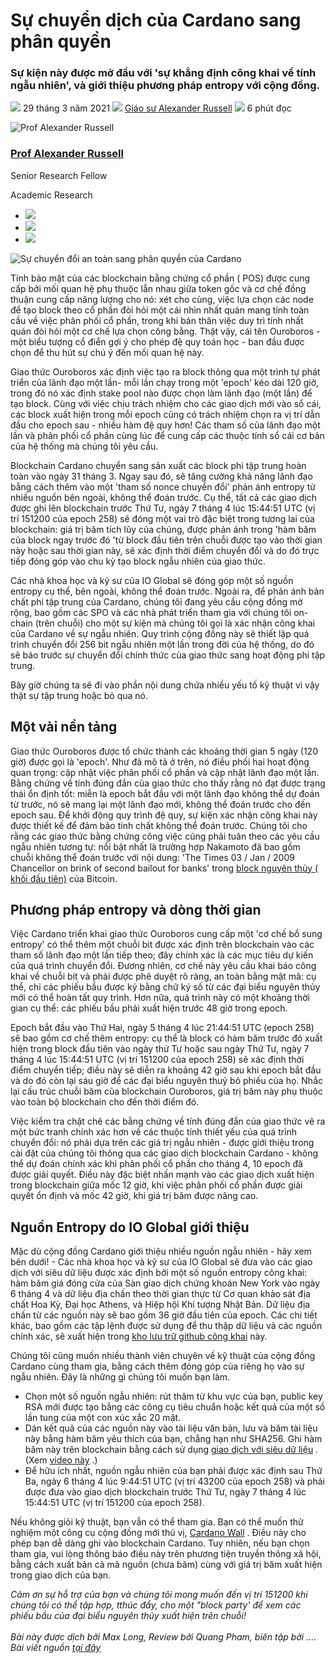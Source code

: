 # Sự chuyển dịch của Cardano sang phân quyền

### **Sự kiện này được mở đầu với 'sự khẳng định công khai về tính ngẫu nhiên', và giới thiệu phương pháp entropy với cộng đồng.**

![](img/2021-03-29-the-secure-transition-to-decentralization.002.png) 29 tháng 3 năm 2021 ![](img/2021-03-29-the-secure-transition-to-decentralization.002.png) [Giáo sư Alexander Russell](tmp//en/blog/authors/alexander-russell/page-1/) ![](img/2021-03-29-the-secure-transition-to-decentralization.003.png) 6 phút đọc

![Prof Alexander Russell](img/2021-03-29-the-secure-transition-to-decentralization.004.png)[](tmp//en/blog/authors/alexander-russell/page-1/)

### [**Prof Alexander Russell**](tmp//en/blog/authors/alexander-russell/page-1/)

Senior Research Fellow

Academic Research

- ![](img/2021-03-29-the-secure-transition-to-decentralization.005.png)[](mailto:alexander.russell@iohk.io "Email")
- ![](img/2021-03-29-the-secure-transition-to-decentralization.006.png)[](tmp///www.youtube.com/watch?v=KkcAic12dvc "YouTube")
- ![](img/2021-03-29-the-secure-transition-to-decentralization.007.png)[](https://github.com/russella "GitHub")

![Sự chuyển đổi an toàn sang phân quyền  của Cardano](img/2021-03-29-the-secure-transition-to-decentralization.008.jpeg)

Tính bảo mật của các blockchain bằng chứng cổ phần ( POS) được cung cấp bởi mối quan hệ phụ thuộc lẫn nhau giữa token gốc và cơ chế đồng thuận cung cấp năng lượng cho nó: xét cho cùng, việc lựa chọn các node để tạo block theo cổ phần đòi hỏi một cái nhìn nhất quán mang tính toàn cầu về việc phân phối cổ phần, trong khi bản thân việc duy trì tính nhất quán đòi hỏi một cơ chế lựa chọn công bằng. Thật vậy, cái tên Ouroboros - một biểu tượng cổ điển gợi ý cho phép đệ quy toán học - ban đầu được chọn để thu hút sự chú ý đến mối quan hệ này.

Giao thức Ouroboros xác định việc tạo ra block thông qua một trình tự phát triển của lãnh đạo một lần- mỗi lần chạy trong một 'epoch' kéo dài 120 giờ, trong đó nó xác định stake pool nào được chọn làm lãnh đạo (một lần) để tạo block. Cùng với việc chịu trách nhiệm cho các giao dịch mới vào sổ cái, các block xuất hiện trong mỗi epoch cũng có trách nhiệm chọn ra vị trí dẫn đầu cho epoch sau - nhiều hàm đệ quy hơn! Các tham số của lãnh đạo một lần và phân phối cổ phần cùng lúc để cung cấp các thuộc tính sổ cái cơ bản của hệ thống mà chúng tôi yêu cầu.

Blockchain Cardano chuyển sang sản xuất các block phi tập trung hoàn toàn vào ngày 31 tháng 3. Ngay sau đó, sẽ tăng cường khả năng lãnh đạo bằng cách thêm vào một 'tham số nonce chuyển đổi' phản ánh entropy từ nhiều nguồn bên ngoài, không thể đoán trước. Cụ thể, tất cả các giao dịch được ghi lên blockchain trước Thứ Tư, ngày 7 tháng 4 lúc 15:44:51 UTC (vị trí 151200 của epoch 258) sẽ đóng một vai trò đặc biệt trong tương lai của blockchain: giá trị băm tích lũy của chúng, được phản ánh trong 'hàm băm của block ngay trước đó 'từ block đầu tiên trên chuỗi được tạo vào thời gian này hoặc sau thời gian này, sẽ xác định thời điểm chuyển đổi và do đó trực tiếp đóng góp vào chu kỳ tạo block ngẫu nhiên của giao thức.

Các nhà khoa học và kỹ sư của IO Global sẽ đóng góp một số nguồn entropy cụ thể, bên ngoài, không thể đoán trước. Ngoài ra, để phản ánh bản chất phi tập trung của Cardano, chúng tôi đang yêu cầu cộng đồng mở rộng, bao gồm các SPO và các nhà phát triển tham gia với chúng tôi on-chain (trên chuỗi) cho một sự kiện mà chúng tôi gọi là xác nhận công khai của Cardano về sự ngẫu nhiên. Quy trình cộng đồng này sẽ thiết lập quá trình chuyển đổi 256 bit ngẫu nhiên một lần trong đời của hệ thống, do đó sẽ báo trước sự chuyển đổi chính thức của giao thức sang hoạt động phi tập trung.

Bây giờ chúng ta sẽ đi vào phần nội dung chứa nhiều yếu tố kỹ thuật vì vậy thật sự tập trung hoặc bỏ qua nó.

## **Một vài nền tảng** 

Giao thức Ouroboros được tổ chức thành các khoảng thời gian 5 ngày (120 giờ) được gọi là 'epoch'. Như đã mô tả ở trên, nó điều phối hai hoạt động quan trọng: cập nhật việc phân phối cổ phần và cập nhật lãnh đạo một lần. Bằng chứng về tính đúng đắn của giao thức cho thấy rằng nó đạt được trạng thái ổn định tốt: miễn là epoch bắt đầu với một lãnh đạo không thể dự đoán từ trước, nó sẽ mang lại một lãnh đạo mới, không thể đoán trước cho đến epoch sau. Để khởi động quy trình đệ quy, sự kiện xác nhận công khai này được thiết kế để đảm bảo tính chất không thể đoán trước. Chúng tôi cho rằng các giao thức bằng chứng công việc cũng phải tuân theo các yêu cầu ngẫu nhiên tương tự: nổi bật nhất là trường hợp Nakamoto đã bao gồm chuỗi không thể đoán trước với nội dung: 'The Times 03 / Jan / 2009 Chancellor on brink of second bailout for banks' trong [block nguyên thủy ( khối đầu tiên)](https://en.bitcoin.it/wiki/Genesis_block#:~:text=Timestamp,days%20after%20the%20genesis%20block.) của Bitcoin.

## **Phương pháp entropy và dòng thời gian** 

Việc Cardano triển khai giao thức Ouroboros cung cấp một 'cơ chế bổ sung entropy' có thể thêm một chuỗi bit được xác định trên blockchain vào các tham số lãnh đạo một lần tiếp theo; đây chính xác là các mục tiêu dự kiến của quá trình chuyển đổi. Đương nhiên, cơ chế này yêu cầu khai báo công khai về chuỗi bit và phải được phê duyệt rõ ràng, an toàn bằng mật mã: cụ thể, chỉ các phiếu bầu được ký bằng chữ ký số từ các đại biểu nguyên thủy mới có thể hoàn tất quy trình. Hơn nữa, quá trình này có một khoảng thời gian cụ thể: các phiếu bầu phải xuất hiện trước 48 giờ trong epoch.

Epoch bắt đầu vào Thứ Hai, ngày 5 tháng 4 lúc 21:44:51 UTC (epoch 258) sẽ bao gồm cơ chế thêm entropy: cụ thể là block có hàm băm trước đó xuất hiện trong block đầu tiên vào ngày thứ Tư hoặc sau ngày Thứ Tư, ngày 7 tháng 4 lúc 15:44:51 UTC (vị trí 151200 của epoch 258) sẽ xác định thời điểm chuyển tiếp; điều này sẽ diễn ra khoảng 42 giờ sau khi epoch bắt đầu và do đó còn lại sáu giờ để các đại biểu nguyên thuỷ bỏ phiếu của họ. Nhắc lại cấu trúc chuỗi băm của blockchain Ouroboros, giá trị băm này phụ thuộc vào toàn bộ blockchain cho đến thời điểm đó.

Việc kiểm tra chặt chẽ các bằng chứng về tính đúng đắn của giao thức vẽ ra một bức tranh chính xác hơn về các thuộc tính thiết yếu của quá trình chuyển đổi: nó phải dựa trên các giá trị ngẫu nhiên - được giới thiệu trong cài đặt của chúng tôi thông qua các giao dịch blockchain Cardano - không thể dự đoán chính xác khi phân phối cổ phần cho tháng 4, 10 epoch đã được giải quyết. Điều này đặc biệt nhấn mạnh vào các giao dịch xuất hiện trong blockchain giữa mốc 12 giờ, khi việc phân phối cổ phần được giải quyết ổn định và mốc 42 giờ, khi giá trị băm được nâng cao.

## **Nguồn Entropy do IO Global giới thiệu**

Mặc dù cộng đồng Cardano giới thiệu nhiều nguồn ngẫu nhiên - hãy xem bên dưới! - Các nhà khoa học và kỹ sư của IO Global sẽ đưa vào các giao dịch với siêu dữ liệu được xác định bởi một số nguồn entropy công khai: hàm băm giá đóng cửa của Sàn giao dịch chứng khoán New York vào ngày 6 tháng 4 và dữ liệu địa chấn theo thời gian thực từ Cơ quan khảo sát địa chất Hoa Kỳ, Đại học Athens, và Hiệp hội Khí tượng Nhật Bản. Dữ liệu địa chấn từ các nguồn này sẽ bao gồm 36 giờ đầu tiên của epoch. Các chi tiết khác, bao gồm các tập lệnh được sử dụng để thu thập dữ liệu và các nguồn chính xác, sẽ xuất hiện trong [kho lưu trữ github công khai](https://github.com/input-output-hk/cardano-entropy) này.

Chúng tôi cũng muốn nhiều thành viên chuyên về kỹ thuật của cộng đồng Cardano cùng tham gia, bằng cách thêm đóng góp của riêng họ vào sự ngẫu nhiên. Đây là những gì chúng tôi muốn bạn làm.

- Chọn một số nguồn ngẫu nhiên: rút thăm từ khu vực của bạn, public key RSA mới được tạo bằng các công cụ tiêu chuẩn hoặc kết quả của một số lần tung của một con xúc xắc 20 mặt.
- Dán kết quả của các nguồn này vào tài liệu văn bản, lưu và băm tài liệu này bằng hàm băm yêu thích của bạn, chẳng hạn như SHA256. Ghi hàm băm này trên blockchain bằng cách sử dụng [giao dịch với siêu dữ liệu](https://github.com/input-output-hk/cardano-node/blob/master/doc/reference/tx-metadata.md) . (Xem [video này](https://www.youtube.com/watch?v=fxNx4W1_gro&list=PLnPTB0CuBOBxjtuyI7sseODnMffpVHS2v&index=3&t=3s) .)
- Để hữu ích nhất, nguồn ngẫu nhiên của bạn phải được xác định sau Thứ Ba, ngày 6 tháng 4 lúc 9:44:51 UTC (vị trí 43200 của epoch 258) và phải được đưa vào giao dịch blockchain trước Thứ Tư, ngày 7 tháng 4 lúc 15:44:51 UTC (vị trí 151200 của epoch 258).

Nếu không giỏi kỹ thuật, bạn vẫn có thể tham gia. Bạn có thể muốn thử nghiệm một công cụ cộng đồng mới thú vị, [Cardano Wall](https://cardanowall.com/en/) . Điều này cho phép bạn dễ dàng ghi vào blockchain Cardano. Tuy nhiên, nếu bạn chọn tham gia, vui lòng thông báo điều này trên phương tiện truyền thông xã hội, bằng cách xuất bản cả mã nguồn (chưa băm) cùng với giá trị băm xuất hiện trong giao dịch của bạn.

*Cảm ơn sự hỗ trợ của bạn và chúng tôi mong muốn đến vị trí 151200 khi chúng tôi có thể tập hợp, tthúc đẩy, cho một "block party' để xem các phiếu bầu của đại biểu nguyên thủy xuất hiện trên chuỗi!<br><br>Bài này được dịch bởi Max Long, Review bởi Quang Pham, biên tập bởi .... Bài viết nguồn [tại đây](https://iohk.io/en/blog/posts/2021/03/29/the-secure-transition-to-decentralization/)*
